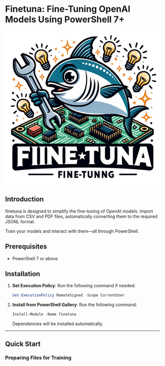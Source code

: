 
# Finetuna: Fine-Tuning OpenAI Models Using PowerShell 7+

<p align="center">
  <img src="./logo.png" alt="Finetuna Badge"/>
</p>

## Introduction

finetuna is designed to simplify the fine-tuning of OpenAI models. Import data from CSV and PDF files, automatically converting them to the required JSONL format.

Train your models and interact with them—all through PowerShell.

## Prerequisites

- PowerShell 7 or above

## Installation

1. **Set Execution Policy**:
   Run the following command if needed:
    ```powershell
    Set-ExecutionPolicy RemoteSigned -Scope CurrentUser
    ```

2. **Install from PowerShell Gallery**:
    Run the following command:
    ```powershell
    Install-Module -Name finetuna
    ```
    Dependencies will be installed automatically.
---

## Quick Start

### Preparing Files for Training
